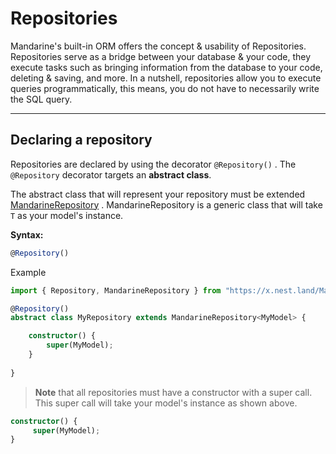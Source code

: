 # Repositories
Mandarine's built-in ORM offers the concept & usability of Repositories. Repositories serve as a bridge between your database & your code, they execute tasks such as bringing information from the database to your code, deleting & saving, and more. In a nutshell, repositories allow you to execute queries programmatically, this means, you do not have to necessarily write the SQL query.

----

## Declaring a repository
Repositories are declared by using the decorator `@Repository()` . The `@Repository` decorator targets an **abstract class**.

The abstract class that will represent your repository must be extended [MandarineRepository](https://doc.deno.land/https/raw.githubusercontent.com/mandarineorg/mandarinets/master/orm-core/repository/mandarineRepository.ts#MandarineRepository) . MandarineRepository is a generic class that will take `T` as your model's instance.

**Syntax:**
```typescript
@Repository()
```

Example
```typescript
import { Repository, MandarineRepository } from "https://x.nest.land/MandarineTS@1.5.0/mod.ts";

@Repository()
abstract class MyRepository extends MandarineRepository<MyModel> {

    constructor() {
        super(MyModel);
    }
    
}
```

> **Note** that all repositories must have a constructor with a super call. This super call will take your model's instance as shown above.

```typescript
constructor() {
     super(MyModel);
} 
```
